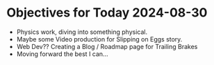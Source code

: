 # Objectives for Today 2024-08-30

- Physics work, diving into something physical.
- Maybe some Video production for Slipping on Eggs story.
- Web Dev?? Creating a Blog / Roadmap page for Trailing Brakes
- Moving forward the best I can...
